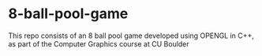 # 8-ball-pool-game
This repo consists of an 8 ball pool game developed using OPENGL in C++, as part of the Computer Graphics course at CU Boulder
